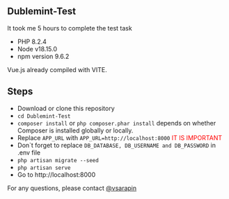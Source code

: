
## Dublemint-Test
It took me 5 hours to complete the test task

- PHP 8.2.4
- Node v18.15.0
- npm version 9.6.2


Vue.js already compiled with VITE.

## Steps

- Download or clone this repository
- ```cd Dublemint-Test```
- ```composer install``` or ```php composer.phar install``` depends on whether Composer is installed globally or locally.
- Replace ```APP_URL``` with ```APP_URL=http://localhost:8000``` <span style="color:red">IT IS IMPORTANT</span>
- Don`t forget to replace ```DB_DATABASE, DB_USERNAME and DB_PASSWORD``` in .env file
- ```php artisan migrate --seed```
- ```php artisan serve```
- Go to http://localhost:8000

For any questions, please contact [@vsarapin](https://t.me/vsarapin)
